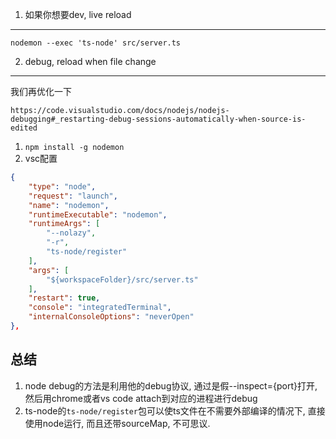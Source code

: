 <!---
@@@title:搭建ts+vsc+debug+断点+live-reload
@@@date:2019-01-01
--->


1. 如果你想要dev, live reload
---

`nodemon --exec 'ts-node' src/server.ts`

2. debug, reload when file change
---

我们再优化一下

`https://code.visualstudio.com/docs/nodejs/nodejs-debugging#_restarting-debug-sessions-automatically-when-source-is-edited`

1. `npm install -g nodemon`
2. vsc配置

```json
{
    "type": "node",
    "request": "launch",
    "name": "nodemon",
    "runtimeExecutable": "nodemon",
    "runtimeArgs": [
        "--nolazy",
        "-r",
        "ts-node/register"
    ],
    "args": [
        "${workspaceFolder}/src/server.ts"
    ],
    "restart": true,
    "console": "integratedTerminal",
    "internalConsoleOptions": "neverOpen"
},
```

总结
----

1. node debug的方法是利用他的debug协议, 通过是假--inspect={port}打开, 然后用chrome或者vs code attach到对应的进程进行debug
2. ts-node的`ts-node/register`包可以使ts文件在不需要外部编译的情况下, 直接使用node运行, 而且还带sourceMap, 不可思议.